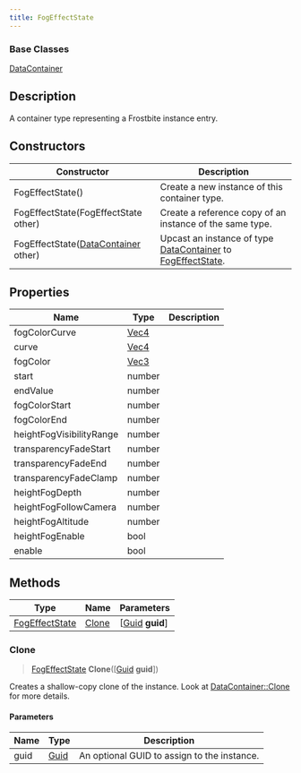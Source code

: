 ```yaml
---
title: FogEffectState
---
```

### Base Classes

[DataContainer](/vext/ref/shared/class/datacontainer)

## Description

A container type representing a Frostbite instance entry.

## Constructors

| Constructor                                                               | Description                                                                                                         |
| ------------------------------------------------------------------------- | ------------------------------------------------------------------------------------------------------------------- |
| FogEffectState()                                                          | Create a new instance of this container type.                                                                       |
| FogEffectState(FogEffectState other)                                      | Create a reference copy of an instance of the same type.                                                            |
| FogEffectState([DataContainer](/vext/ref/shared/class/datacontainer) other) | Upcast an instance of type [DataContainer](/vext/ref/shared/class/datacontainer) to [FogEffectState](FogEffectState). |

## Properties

| Name                     | Type                              | Description |
| ------------------------ | --------------------------------- | ----------- |
| fogColorCurve            | [Vec4](/vext/ref/shared/class/vec4) |             |
| curve                    | [Vec4](/vext/ref/shared/class/vec4) |             |
| fogColor                 | [Vec3](/vext/ref/shared/class/vec3) |             |
| start                    | number                            |             |
| endValue                 | number                            |             |
| fogColorStart            | number                            |             |
| fogColorEnd              | number                            |             |
| heightFogVisibilityRange | number                            |             |
| transparencyFadeStart    | number                            |             |
| transparencyFadeEnd      | number                            |             |
| transparencyFadeClamp    | number                            |             |
| heightFogDepth           | number                            |             |
| heightFogFollowCamera    | number                            |             |
| heightFogAltitude        | number                            |             |
| heightFogEnable          | bool                              |             |
| enable                   | bool                              |             |

## Methods

| Type                             | Name            | Parameters                                     |
| -------------------------------- | --------------- | ---------------------------------------------- |
| [FogEffectState](FogEffectState) | [Clone](#clone) | \[[Guid](/vext/ref/shared/class/guid) **guid**\] |

### Clone

> [FogEffectState](FogEffectState) **Clone**(\[[Guid](/vext/ref/shared/class/guid) **guid**\])

Creates a shallow-copy clone of the instance. Look at [DataContainer::Clone](/vext/ref/shared/class/datacontainer#clone) for more details.

#### Parameters

| Name | Type         | Description                                 |
| ---- | ------------ | ------------------------------------------- |
| guid | [Guid](Guid) | An optional GUID to assign to the instance. |
